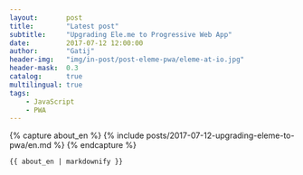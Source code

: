 ```yaml
---
layout:       post
title:        "Latest post"
subtitle:     "Upgrading Ele.me to Progressive Web App"
date:         2017-07-12 12:00:00
author:       "Gatij"
header-img:   "img/in-post/post-eleme-pwa/eleme-at-io.jpg"
header-mask:  0.3
catalog:      true
multilingual: true
tags:
    - JavaScript
    - PWA
---
```


<!-- Chinese Version 
<div class="zh post-container">
    {% capture about_zh %}{% include posts/2017-07-12-upgrading-eleme-to-pwa/zh.md %}{% endcapture %}
    {{ about_zh | markdownify }}
</div>
-->
<!-- English Version -->
<div class="en post-container">
    {% capture about_en %}
          {% include posts/2017-07-12-upgrading-eleme-to-pwa/en.md %}
    {% endcapture %}
    
    {{ about_en | markdownify }}
</div>
